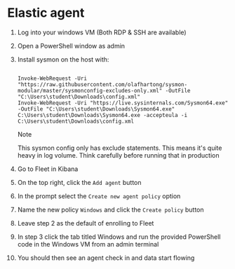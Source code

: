 # Elastic agent

1. Log into your windows VM (Both RDP & SSH are available)
2. Open a PowerShell window as admin
3. Install sysmon on the host with:

   ```

   Invoke-WebRequest -Uri "https://raw.githubusercontent.com/olafhartong/sysmon-modular/master/sysmonconfig-excludes-only.xml" -OutFile "C:\Users\student\Downloads\config.xml"
   Invoke-WebRequest -Uri "https://live.sysinternals.com/Sysmon64.exe" -OutFile "C:\Users\student\Downloads\Sysmon64.exe"
   C:\Users\student\Downloads\Sysmon64.exe -accepteula -i C:\Users\student\Downloads\config.xml
   ```

   > [!NOTE]
   > This sysmon config only has exclude statements. This means it's quite heavy in log volume. Think carefully before running that in production

4. Go to Fleet in Kibana
5. On the top right, click the `Add agent` button
6. In the prompt select the `Create new agent policy` option
7. Name the new policy `Windows` and click the `Create policy` button
8. Leave step 2 as the default of enrolling to Fleet
9. In step 3 click the tab titled Windows and run the provided PowerShell code in the Windows VM from an admin terminal
10. You should then see an agent check in and data start flowing
